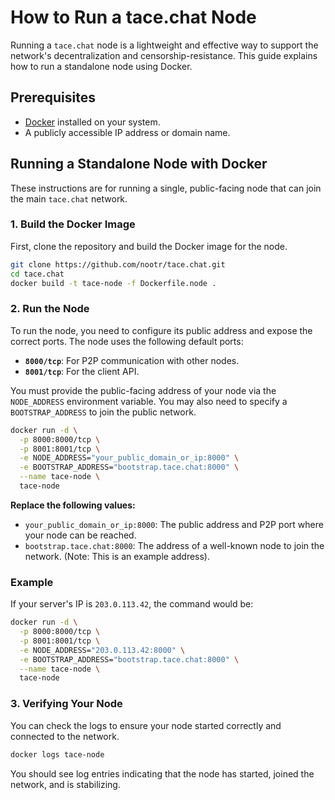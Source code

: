 # How to Run a tace.chat Node

Running a `tace.chat` node is a lightweight and effective way to support the network's decentralization and censorship-resistance. This guide explains how to run a standalone node using Docker.

## Prerequisites

- [Docker](https://www.docker.com/get-started) installed on your system.
- A publicly accessible IP address or domain name.

## Running a Standalone Node with Docker

These instructions are for running a single, public-facing node that can join the main `tace.chat` network.

### 1. Build the Docker Image

First, clone the repository and build the Docker image for the node.

```bash
git clone https://github.com/nootr/tace.chat.git
cd tace.chat
docker build -t tace-node -f Dockerfile.node .
```

### 2. Run the Node

To run the node, you need to configure its public address and expose the correct ports. The node uses the following default ports:

-   **`8000/tcp`**: For P2P communication with other nodes.
-   **`8001/tcp`**: For the client API.

You must provide the public-facing address of your node via the `NODE_ADDRESS` environment variable. You may also need to specify a `BOOTSTRAP_ADDRESS` to join the public network.

```bash
docker run -d \
  -p 8000:8000/tcp \
  -p 8001:8001/tcp \
  -e NODE_ADDRESS="your_public_domain_or_ip:8000" \
  -e BOOTSTRAP_ADDRESS="bootstrap.tace.chat:8000" \
  --name tace-node \
  tace-node
```

**Replace the following values:**

-   `your_public_domain_or_ip:8000`: The public address and P2P port where your node can be reached.
-   `bootstrap.tace.chat:8000`: The address of a well-known node to join the network. (Note: This is an example address).

### Example

If your server's IP is `203.0.113.42`, the command would be:

```bash
docker run -d \
  -p 8000:8000/tcp \
  -p 8001:8001/tcp \
  -e NODE_ADDRESS="203.0.113.42:8000" \
  -e BOOTSTRAP_ADDRESS="bootstrap.tace.chat:8000" \
  --name tace-node \
  tace-node
```

### 3. Verifying Your Node

You can check the logs to ensure your node started correctly and connected to the network.

```bash
docker logs tace-node
```

You should see log entries indicating that the node has started, joined the network, and is stabilizing.